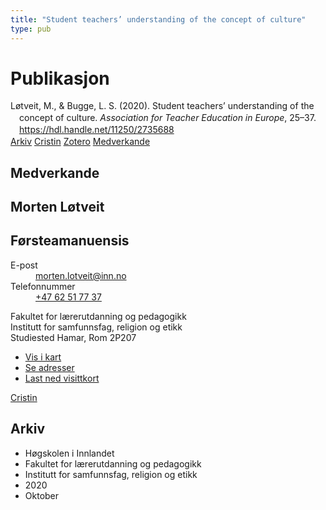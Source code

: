 ```yaml
---
title: "Student teachers’ understanding of the concept of culture"
type: pub
---
```

<h1>Publikasjon</h1>
<article id="csl-bib-container-MRX4P3TF" class="csl-bib-container">
  <div class="csl-bib-body" style="line-height: 1.35; padding-left: 1em; text-indent:-1em;">
  <div class="csl-entry">L&#xF8;tveit, M., &amp; Bugge, L. S. (2020). Student teachers&#x2019; understanding of the concept of culture. <i>Association for Teacher Education in Europe</i>, 25&#x2013;37. <a href="https://hdl.handle.net/11250/2735688">https://hdl.handle.net/11250/2735688</a></div>
</div>
  <div class="csl-bib-buttons">
    <a href="#taxonomy-article-MRX4P3TF" class="csl-bib-button">Arkiv</a>
    <a href="https://app.cristin.no/results/show.jsf?id=1837634" alt="Cristin URL" class="csl-bib-button">Cristin</a>
    <a href="http://zotero.org/groups/5022929/items/MRX4P3TF" alt="Zotero URL" class="csl-bib-button">Zotero</a>
    <a href="#contributors-article-MRX4P3TF" class="csl-bib-button">Medverkande</a>
  </div>
  <div id="csl-bib-meta-container-MRX4P3TF"></div>
</article>
<div id="csl-bib-meta-MRX4P3TF" class="csl-bib-meta">
  <article id="contributors-article-MRX4P3TF" class="contributors-article">
    <h1>Medverkande</h1>
    <div class="personas">
<div class="vrtx-hinn-person-card">
<div class="photo">
<i class="lar la-user-circle missing-person"></i>
</div>
<div class="info">
<hgroup><h1>Morten Løtveit</h1>
<h2>Førsteamanuensis</h2>
</hgroup><dl>
<dt>E-post</dt>
<dd>
<a href="mailto:morten.lotveit@inn.no">morten.lotveit@inn.no</a>
</dd>
<dt>Telefonnummer</dt>
<dd><a href="tel:+4762517737">
+47 62 51 77 37
</a></dd>
</dl>
<p>
Fakultet for lærerutdanning og pedagogikk<br>
Institutt for samfunnsfag, religion og etikk<br>
Studiested Hamar,
Rom 2P207
</p>
<ul class="vrtx-hinn-links">
<li><a href="https://www.google.com/maps?q=60.796004,11.072099">Vis i kart</a></li>
<li><a href="https://www.inn.no/finn-en-ansatt/morten-lotveit.html#vrtx-hinn-addresses">Se adresser</a></li>
<li><a href="https://www.inn.no/finn-en-ansatt/morten-lotveit.html?vrtx=vcf">Last ned visittkort</a></li>
</ul>
</div>
</div>
<a href="https://app.cristin.no/persons/show.jsf?id=328236" alt="Cristin URL" class="personas-cristin">Cristin</a>
</div>
  </article>
  <article id="taxonomy-article-MRX4P3TF" class="taxonomy-article">
    <h1>Arkiv</h1>
    <ul>
      <li>Høgskolen i Innlandet</li>
      <li>Fakultet for lærerutdanning og pedagogikk</li>
      <li>Institutt for samfunnsfag, religion og etikk</li>
      <li>2020</li>
      <li>Oktober</li>
    </ul>
  </article>
</div>
